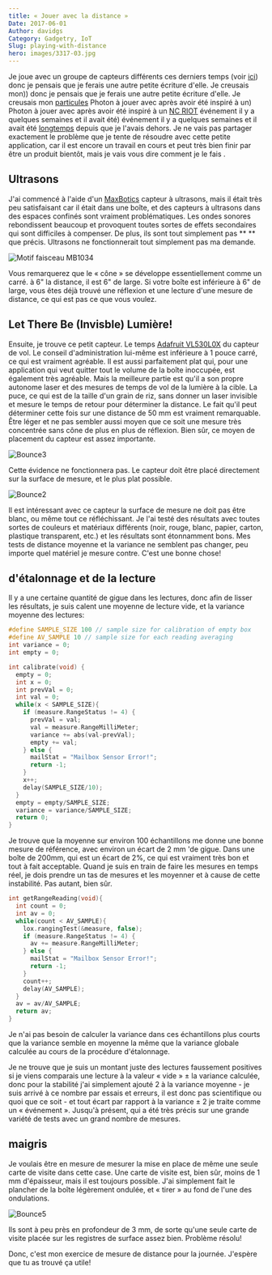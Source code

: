 ```yaml
---
title: « Jouer avec la distance »
Date: 2017-06-01
Author: davidgs
Category: Gadgetry, IoT
Slug: playing-with-distance
hero: images/3317-03.jpg
---
```


Je joue avec un groupe de capteurs différents ces derniers temps (voir [ici](/posts/category/iot/iot-software/building-an-app-with-apache-mynewt/)) donc je pensais que je ferais une autre petite écriture d'elle. Je creusais mon)) donc je pensais que je ferais une autre petite écriture d'elle. Je creusais mon [particules](https://particle.io/) Photon à jouer avec après avoir été inspiré à un) Photon à jouer avec après avoir été inspiré à un [NC RIOT](https://www.meetup.com/NC-RIoT-Regional-Internet-of-Things/) événement il y a quelques semaines et il avait été) événement il y a quelques semaines et il avait été [longtemps](/posts/category/iot/iot-hardware/new-hardware/) depuis que je l'avais dehors. Je ne vais pas partager exactement le problème que je tente de résoudre avec cette petite application, car il est encore un travail en cours et peut très bien finir par être un produit bientôt, mais je vais vous dire comment je le fais .

## Ultrasons

J'ai commencé à l'aide d'un [MaxBotics](http://www.maxbotix.com) capteur à ultrasons, mais il était très peu satisfaisant car il était dans une boîte, et des capteurs à ultrasons dans des espaces confinés sont vraiment problématiques. Les ondes sonores rebondissent beaucoup et provoquent toutes sortes de effets secondaires qui sont difficiles à compenser. De plus, ils sont tout simplement pas ** ** que précis. Ultrasons ne fonctionnerait tout simplement pas ma demande.

![Motif faisceau MB1034](/posts/category/iot-iot-software/images/Beam-Pattern-MB1034.gif)

Vous remarquerez que le « cône » se développe essentiellement comme un carré. à 6" la distance, il est 6" de large. Si votre boîte est inférieure à 6" de large, vous êtes déjà trouvé une réflexion et une lecture d'une mesure de distance, ce qui est pas ce que vous voulez.

## Let There Be (Invisble) Lumière!

Ensuite, je trouve ce petit capteur. Le temps [Adafruit VL530L0X](https://www.adafruit.com/product/3317) du capteur de vol. Le conseil d'administration lui-même est inférieure à 1 pouce carré, ce qui est vraiment agréable. Il est aussi parfaitement plat qui, pour une application qui veut quitter tout le volume de la boîte inoccupée, est également très agréable. Mais la meilleure partie est qu'il a son propre autonome laser et des mesures de temps de vol de la lumière à la cible. La puce, ce qui est de la taille d'un grain de riz, sans donner un laser invisible et mesure le temps de retour pour déterminer la distance. Le fait qu'il peut déterminer cette fois sur une distance de 50 mm est vraiment remarquable. Être léger et ne pas sembler aussi moyen que ce soit une mesure très concentrée sans cône de plus en plus de réflexion. Bien sûr, ce moyen de placement du capteur est assez importante.

![Bounce3](/posts/category/iot-iot-software/images/Bounce3.png)

Cette évidence ne fonctionnera pas. Le capteur doit être placé directement sur la surface de mesure, et le plus plat possible.

![Bounce2](/posts/category/iot-iot-software/images/Bounce2.png)

Il est intéressant avec ce capteur la surface de mesure ne doit pas être blanc, ou même tout ce réfléchissant. Je l'ai testé des résultats avec toutes sortes de couleurs et matériaux différents (noir, rouge, blanc, papier, carton, plastique transparent, etc.) et les résultats sont étonnamment bons. Mes tests de distance moyenne et la variance ne semblent pas changer, peu importe quel matériel je mesure contre. C'est une bonne chose!

## d'étalonnage et de la lecture

Il y a une certaine quantité de gigue dans les lectures, donc afin de lisser les résultats, je suis calent une moyenne de lecture vide, et la variance moyenne des lectures:

```cpp
#define SAMPLE_SIZE 100 // sample size for calibration of empty box
#define AV_SAMPLE 10 // sample size for each reading averaging
int variance = 0;
int empty = 0;

int calibrate(void) {
  empty = 0;
  int x = 0;
  int prevVal = 0;
  int val = 0;
  while(x < SAMPLE_SIZE){
    if (measure.RangeStatus != 4) {
      prevVal = val;
      val = measure.RangeMilliMeter;
      variance += abs(val-prevVal);
      empty += val;
    } else {
      mailStat = "Mailbox Sensor Error!";
      return -1;
    }
    x++;
    delay(SAMPLE_SIZE/10);
  }
  empty = empty/SAMPLE_SIZE;
  variance = variance/SAMPLE_SIZE;
  return 0;
}
```

Je trouve que la moyenne sur environ 100 échantillons me donne une bonne mesure de référence, avec environ un écart de 2 mm 'de gigue. Dans une boîte de 200mm, qui est un écart de 2%, ce qui est vraiment très bon et tout à fait acceptable. Quand je suis en train de faire les mesures en temps réel, je dois prendre un tas de mesures et les moyenner et à cause de cette instabilité. Pas autant, bien sûr.

```cpp
int getRangeReading(void){
  int count = 0;
  int av = 0;
  while(count < AV_SAMPLE){
    lox.rangingTest(&measure, false);
    if (measure.RangeStatus != 4) {
      av += measure.RangeMilliMeter;
    } else {
      mailStat = "Mailbox Sensor Error!";
      return -1;
    }
    count++;
    delay(AV_SAMPLE);
  }
  av = av/AV_SAMPLE;
  return av;
}
```

Je n'ai pas besoin de calculer la variance dans ces échantillons plus courts que la variance semble en moyenne la même que la variance globale calculée au cours de la procédure d'étalonnage.

Je ne trouve que je suis un montant juste des lectures faussement positives si je viens comparais une lecture à la valeur « vide » ± la variance calculée, donc pour la stabilité j'ai simplement ajouté 2 à la variance moyenne - je suis arrivé à ce nombre par essais et erreurs, il est donc pas scientifique ou quoi que ce soit - et tout écart par rapport à la variance ± 2 je traite comme un « événement ». Jusqu'à présent, qui a été très précis sur une grande variété de tests avec un grand nombre de mesures.

## maigris

Je voulais être en mesure de mesurer la mise en place de même une seule carte de visite dans cette case. Une carte de visite est, bien sûr, moins de 1 mm d'épaisseur, mais il est toujours possible. J'ai simplement fait le plancher de la boîte légèrement ondulée, et « tirer » au fond de l'une des ondulations.

![Bounce5](/posts/category/iot-iot-software/images/Bounce5.png)

Ils sont à peu près en profondeur de 3 mm, de sorte qu'une seule carte de visite placée sur les registres de surface assez bien. Problème résolu!

Donc, c'est mon exercice de mesure de distance pour la journée. J'espère que tu as trouvé ça utile!
